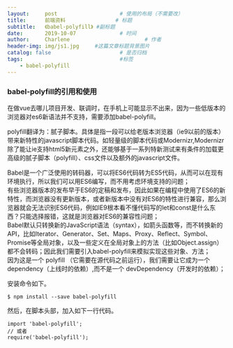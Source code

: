 ```yaml
---
layout:     post   				    # 使用的布局（不需要改）
title:      前端资料 				# 标题 
subtitle:   《babel-polyfill》 #副标题
date:       2019-10-07 				# 时间
author:     Charlene 						# 作者
header-img: img/js1.jpg 	#这篇文章标题背景图片
catalog: false 						# 是否归档
tags:								#标签
    - babel-polyfill
---
```

### babel-polyfill的引用和使用

在做vue去哪儿项目开发、联调时，在手机上可能显示不出来，因为一些低版本的浏览器对es6新语法并不支持，需要添加babel-polyfill。

polyfill翻译为：腻子脚本。具体是指一段可以给老版本浏览器（ie9以前的版本）带来新特性的javascript脚本代码。如轻量级的脚本代码或Modernizr,Modernizr除了能让ie支持html5新元素之外，还能够基于一系列特新测试来有条件的加载更高级的腻子脚本（polyfill）、css文件以及额外的javascript文件。

Babel是一个广泛使用的转码器，可以将ES6代码转为ES5代码，从而可以在现有环境执行，所以我们可以用ES6编写，而不用考虑环境支持的问题；<br>
有些浏览器版本的发布早于ES6的定稿和发布，因此如果在编程中使用了ES6的新特性，而浏览器没有更新版本，或者新版本中没有对ES6的特性进行兼容，那么浏览器就会无法识别ES6代码，例如IE9根本看不懂代码写的let和const是什么东西？只能选择报错，这就是浏览器对ES6的兼容性问题；<br>
Babel默认只转换新的JavaScript语法（syntax），如箭头函数等，而不转换新的API，比如Iterator、Generator、Set、Maps、Proxy、Reflect、Symbol、Promise等全局对象，以及一些定义在全局对象上的方法（比如Object.assign）都不会转码；因此我们需要引入babel-polyfill来模拟实现这些对象、方法；<br>
因为这是一个 polyfill （它需要在源代码之前运行），我们需要让它成为一个 dependency（上线时的依赖）,而不是一个 devDependency（开发时的依赖）；

安装命令如下。

`$ npm install --save babel-polyfill`

然后，在脚本头部，加入如下一行代码。

```
import 'babel-polyfill';
// 或者
require('babel-polyfill');
```